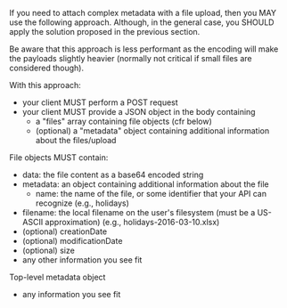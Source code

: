 If you need to attach complex metadata with a file upload, then you MAY use the following approach. Although, in the general case, you SHOULD apply the solution proposed in the previous section.

Be aware that this approach is less performant as the encoding will make the payloads slightly heavier (normally not critical if small files are considered though).

With this approach:
* your client MUST perform a POST request
* your client MUST provide a JSON object in the body containing
  * a "files" array containing file objects (cfr below)
  * (optional) a "metadata" object containing additional information about the files/upload

File objects MUST contain:
* data: the file content as a base64 encoded string
* metadata: an object containing additional information about the file
  * name: the name of the file, or some identifier that your API can recognize (e.g., holidays)
* filename: the local filename on the user's filesystem (must be a US-ASCII approximation) (e.g., holidays-2016-03-10.xlsx)
* (optional) creationDate
* (optional) modificationDate
* (optional) size
* any other information you see fit

Top-level metadata object
* any information you see fit